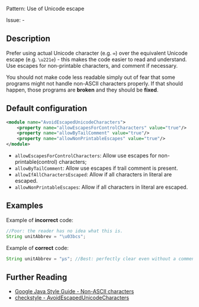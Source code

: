 Pattern: Use of Unicode escape

Issue: -

## Description

Prefer using actual Unicode character (e.g. `∞`) over the equivalent Unicode escape (e.g. `\u221e`) - this makes the code easier to read and understand. Use escapes for non-printable characters, and comment if necessary.

You should not make code less readable simply out of fear that some programs might not handle non-ASCII characters properly. If that should happen, those programs are **broken** and they should be **fixed**.

## Default configuration

```xml
<module name="AvoidEscapedUnicodeCharacters">
    <property name="allowEscapesForControlCharacters" value="true"/>
    <property name="allowByTailComment" value="true"/>
    <property name="allowNonPrintableEscapes" value="true"/>
</module>
```

- `allowEscapesForControlCharacters`: Allow use escapes for non-printable(control) characters;
- `allowByTailComment`: Allow use escapes if trail comment is present.
- `allowIfAllCharactersEscaped`: Allow if all characters in literal are escaped.
- `allowNonPrintableEscapes`: Allow if all characters in literal are escaped.

## Examples

Example of **incorrect** code:

```java
//Poor: the reader has no idea what this is.
String unitAbbrev = "\u03bcs";
```

Example of **correct** code:

```java
String unitAbbrev = "μs"; //Best: perfectly clear even without a comment.
```

## Further Reading

* [Google Java Style Guide - Non-ASCII characters](https://google.github.io/styleguide/javaguide.html#s2.3.3-non-ascii-characters)
* [checkstyle - AvoidEscapedUnicodeCharacters](http://checkstyle.sourceforge.net/config_misc.html#AvoidEscapedUnicodeCharacters)
